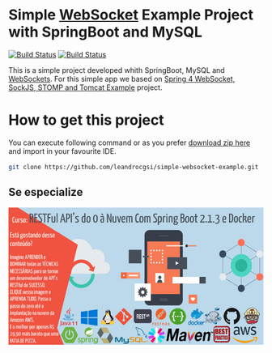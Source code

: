 # Simple [WebSocket](https://www.websocket.org/) Example Project with SpringBoot and MySQL

[![Build Status](https://travis-ci.org/leandrocgsi/simple-websocket-example.svg?branch=master)](https://travis-ci.org/leandrocgsi/simple-websocket-example)
[![Build Status](https://circleci.com/gh/leandrocgsi/simple-websocket-example.svg?&style=shield)](https://circleci.com/gh/leandrocgsi/simple-websocket-example/)

This is a simple project developed whith SpringBoot, MySQL and [WebSockets](https://www.websocket.org/). For this simple app we based on [Spring 4 WebSocket, SockJS, STOMP and Tomcat Example](http://www.concretepage.com/spring-4/spring-4-websocket-sockjs-stomp-tomcat-example) project.

# How to get this project

You can execute following command or as you prefer [download zip here](https://github.com/leandrocgsi/simple-websocket-example/archive/master.zip) and import in your favourite IDE.


```sh
git clone https://github.com/leandrocgsi/simple-websocket-example.git
```

Se especialize
------------------------


[<img src="https://github.com/leandrocgsi/SpringBootPlayground/blob/master/Images/banner_blog_udemy_course_sring_boot.jpg?raw=true">](https://www.udemy.com/restful-apis-do-0-a-nuvem-com-springboot-e-docker/?couponCode=GTHB_REPOS_SALE2019)
